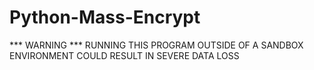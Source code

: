 # Python-Mass-Encrypt
*** WARNING *** RUNNING THIS PROGRAM OUTSIDE OF A SANDBOX ENVIRONMENT COULD RESULT IN SEVERE DATA LOSS
